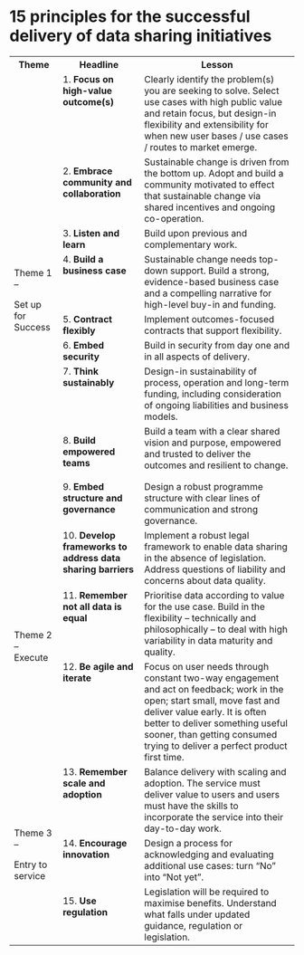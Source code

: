 # 15 principles for the successful delivery of data sharing initiatives

<table><tr><th valign="top"><a name="_summary_principles"></a><b>Theme</b></th><th valign="top"><b>Headline</b></th><th valign="top"><b>Lesson</b></th></tr>
<tr><td rowspan="9"><p>Theme 1 – </p><p>Set up for Success</p><p></p></td><td valign="top">1. <b>Focus on high-value outcome(s)</b></td><td valign="top">Clearly identify the problem(s) you are seeking to solve. Select use cases with high public value and retain focus, but design-in flexibility and extensibility for when new user bases / use cases / routes to market emerge.</td></tr>
<tr><td valign="top"><p>2. <b>Embrace community and collaboration</b></p><p></p></td><td valign="top">Sustainable change is driven from the bottom up. Adopt and build a community motivated to effect that sustainable change via shared incentives and ongoing co-operation.</td></tr>
<tr><td valign="top">3. <b>Listen and learn</b></td><td valign="top">Build upon previous and complementary work.</td></tr>
<tr><td valign="top">4. <b>Build a business case</b></td><td valign="top">Sustainable change needs top-down support. Build a strong, evidence-based business case and a compelling narrative for high-level buy-in and funding.</td></tr>
<tr><td valign="top">5. <b>Contract flexibly</b></td><td valign="top">Implement outcomes-focused contracts that support flexibility.</td></tr>
<tr><td valign="top">6. <b>Embed security</b></td><td valign="top">Build in security from day one and in all aspects of delivery.</td></tr>
<tr><td valign="top">7. <b>Think sustainably</b></td><td valign="top">Design-in sustainability of process, operation and long-term funding, including consideration of ongoing liabilities and business models.</td></tr>
<tr><td valign="top"><p>8. <b>Build empowered teams</b></p><p></p></td><td valign="top">Build a team with a clear shared vision and purpose, empowered and trusted to deliver the outcomes and resilient to change.</td></tr>
<tr><td valign="top">9. <b>Embed structure and governance</b></td><td valign="top">Design a robust programme structure with clear lines of communication and strong governance.</td></tr>
<tr><td rowspan="3"><p>Theme 2 – Execute</p><p></p></td><td valign="top">10. <b>Develop frameworks to address data sharing barriers</b></td><td valign="top">Implement a robust legal framework to enable data sharing in the absence of legislation. Address questions of liability and concerns about data quality.</td></tr>
<tr><td valign="top">11. <b>Remember not all data is equal</b></td><td valign="top">Prioritise data according to value for the use case. Build in the flexibility – technically and philosophically – to deal with high variability in data maturity and quality.</td></tr>
<tr><td valign="top">12. <b>Be agile and iterate</b></td><td valign="top">Focus on user needs through constant two-way engagement and act on feedback; work in the open; start small, move fast and deliver value early. It is often better to deliver something useful sooner, than getting consumed trying to deliver a perfect product first time.</td></tr>
<tr><td rowspan="3"><p>Theme 3 –</p><p>Entry to service</p><p></p></td><td valign="top">13. <b>Remember scale and adoption</b></td><td valign="top">Balance delivery with scaling and adoption. The service must deliver value to users and users must have the skills to incorporate the service into their day-to-day work.</td></tr>
<tr><td valign="top">14. <b>Encourage innovation</b></td><td valign="top">Design a process for acknowledging and evaluating additional use cases: turn “No” into “Not yet”.</td></tr>
<tr><td valign="top"><p>15. <b>Use regulation</b></p><p></p></td><td valign="top">Legislation will be required to maximise benefits. Understand what falls under updated guidance, regulation or legislation.</td></tr>
</table>
